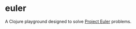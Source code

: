 # euler

A Clojure playground designed to solve [Project Euler](https://projecteuler.net/progress) problems.

